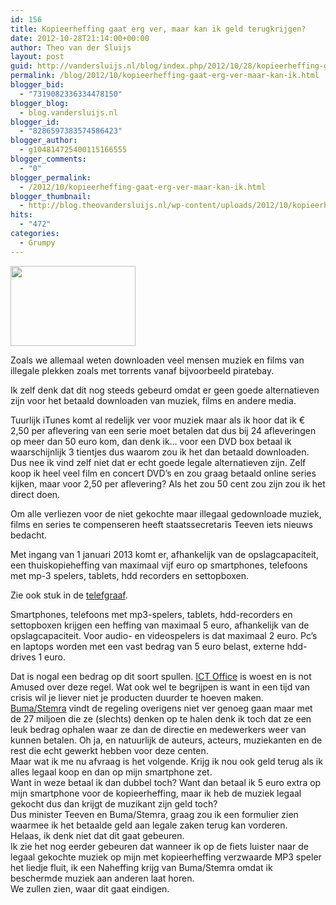 ```yaml
---
id: 156
title: Kopieerheffing gaat erg ver, maar kan ik geld terugkrijgen?
date: 2012-10-28T21:14:00+00:00
author: Theo van der Sluijs
layout: post
guid: http://vandersluijs.nl/blog/index.php/2012/10/28/kopieerheffing-gaat-erg-ver-maar-kan-ik/
permalink: /blog/2012/10/kopieerheffing-gaat-erg-ver-maar-kan-ik.html
blogger_bid:
  - "7319082336334478150"
blogger_blog:
  - blog.vandersluijs.nl
blogger_id:
  - "8286597383574586423"
blogger_author:
  - g104814725400115166555
blogger_comments:
  - "0"
blogger_permalink:
  - /2012/10/kopieerheffing-gaat-erg-ver-maar-kan-ik.html
blogger_thumbnail:
  - http://blog.theovandersluijs.nl/wp-content/uploads/2012/10/kopieerheffing-300x193.jpg
hits:
  - "472"
categories:
  - Grumpy
---
```

<div>
  <a href="https://vandersluijs.nl/wp-content/uploads/2012/10/kopieerheffing.jpg"><img border="0" height="128" src="https://vandersluijs.nl/wp-content/uploads/2012/10/kopieerheffing-300x193.jpg" width="200" /></a>
</div>

Zoals we allemaal weten downloaden veel mensen muziek en films van illegale plekken zoals met torrents vanaf bijvoorbeeld piratebay.

Ik zelf denk dat dit nog steeds gebeurd omdat er geen goede alternatieven zijn voor het betaald downloaden van muziek, films en andere media.

Tuurlijk iTunes komt al redelijk ver voor muziek maar als ik hoor dat ik € 2,50 per aflevering van een serie moet betalen dat dus bij 24 afleveringen op meer dan 50 euro kom, dan denk ik&#8230; voor een DVD box betaal ik waarschijnlijk 3 tientjes dus waarom zou ik het dan betaald downloaden.  
<a name="more"></a>Dus nee ik vind zelf niet dat er echt goede legale alternatieven zijn. Zelf koop ik heel veel film en concert DVD&#8217;s en zou graag betaald online series kijken, maar voor 2,50 per aflevering? Als het zou 50 cent zou zijn zou ik het direct doen.

Om alle verliezen voor de niet gekochte maar illegaal gedownloade muziek, films en series te compenseren heeft staatssecretaris Teeven iets nieuws bedacht.

Met ingang van 1 januari 2013 komt er, afhankelijk van de opslagcapaciteit, een thuiskopieheffing van maximaal vijf euro op smartphones, telefoons met mp-3 spelers, tablets, hdd recorders en settopboxen.

<div>
  Zie ook stuk in de <a href="http://www.telegraaf.nl/digitaal/13115970/__Nieuwe_heffing_op_smartphones_en_laptops__.html" target="_blank">telefgraaf</a>.
</div>

Smartphones, telefoons met mp3-spelers, tablets, hdd-recorders en settopboxen krijgen een heffing van maximaal 5 euro, afhankelijk van de opslagcapaciteit. Voor audio- en videospelers is dat maximaal 2 euro. Pc&#8217;s en laptops worden met een vast bedrag van 5 euro belast, externe hdd-drives 1 euro.

<div>
</div>

<div>
  Dat is nogal een bedrag op dit soort spullen. <a href="http://www.computable.nl/artikel/nieuws/infrastructuur/4576522/2379248/ictoffice-woest-over-kopieerheffing.html" target="_blank">ICT Office</a> is woest en is not Amused over deze regel. Wat ook wel te begrijpen is want in een tijd van crisis wil je liever niet je producten duurder te hoeven maken.
</div>

<div>
</div>

<div>
  <a href="http://www.telegraaf.nl/digitaal/13120886/___Kopieheffing_te_laag___.html" target="_blank">Buma/Stemra</a> vindt de regeling overigens niet ver genoeg gaan maar met de 27 miljoen die ze (slechts) denken op te halen denk ik toch dat ze een leuk bedrag ophalen waar ze dan de directie en medewerkers weer van kunnen betalen. Oh ja, en natuurlijk de auteurs, acteurs, muziekanten en de rest die echt gewerkt hebben voor deze centen.
</div>

<div>
</div>

<div>
  Maar wat ik me nu afvraag is het volgende. Krijg ik nou ook geld terug als ik alles legaal koop en dan op mijn smartphone zet.
</div>

<div>
</div>

<div>
  Want in weze betaal ik dan dubbel toch? Want dan betaal ik 5 euro extra op mijn smartphone voor de kopieerheffing, maar ik heb de muziek legaal gekocht dus dan krijgt de muzikant zijn geld toch?
</div>

<div>
</div>

<div>
  Dus minister Teeven en Buma/Stemra, graag zou ik een formulier zien waarmee ik het betaalde geld aan legale zaken terug kan vorderen.
</div>

<div>
</div>

<div>
  Helaas, ik denk niet dat dit gaat gebeuren. 
</div>

<div>
</div>

<div>
  Ik zie het nog eerder gebeuren dat wanneer ik op de fiets luister naar de legaal gekochte muziek op mijn met kopieerheffing verzwaarde MP3 speler het liedje fluit, ik een Naheffing krijg van Buma/Stemra omdat ik beschermde muziek aan anderen laat horen.
</div>

<div>
</div>

<div>
  We zullen zien, waar dit gaat eindigen.
</div>